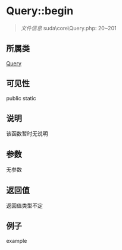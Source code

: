 # Query::begin



> *文件信息* suda\core\Query.php: 20~201

## 所属类 

[Query](../Query.md)

## 可见性

 public static

## 说明

该函数暂时无说明


## 参数


无参数


## 返回值

返回值类型不定


## 例子

example